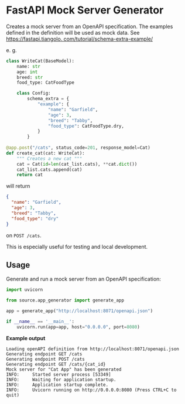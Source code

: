 # FastAPI Mock Server Generator

Creates a mock server from an OpenAPI specification. The examples defined in the definition will be used as mock data. See [https://fastapi.tiangolo.
com/tutorial/schema-extra-example/](https://fastapi.tiangolo.com/tutorial/schema-extra-example/)

e. g.

```python
class WriteCat(BaseModel):
    name: str
    age: int
    breed: str
    food_type: CatFoodType

    class Config:
        schema_extra = {
            "example": {
                "name": "Garfield",
                "age": 3,
                "breed": "Tabby",
                "food_type": CatFoodType.dry,
            }
        }
	    
@app.post("/cats", status_code=201, response_model=Cat)
def create_cat(cat: WriteCat):
    """ Creates a new cat """
    cat = Cat(id=len(cat_list.cats), **cat.dict())
    cat_list.cats.append(cat)
    return cat
```

will return

```json
{
  "name": "Garfield",
  "age": 3,
  "breed": "Tabby",
  "food_type": "dry"
}
```
on `POST /cats`. 

This is especially useful for testing and local development.

## Usage

Generate and run a mock server from an OpenAPI specification:

```python
import uvicorn

from source.app_generator import generate_app

app = generate_app("http://localhost:8071/openapi.json")

if __name__ == '__main__':
    uvicorn.run(app=app, host="0.0.0.0", port=8080)
```

**Example output**

```shell
Loading openAPI definition from http://localhost:8071/openapi.json
Generating endpoint GET /cats
Generating endpoint POST /cats
Generating endpoint GET /cats/{cat_id}
Mock server for "Cat App" has been generated
INFO:     Started server process [53349]
INFO:     Waiting for application startup.
INFO:     Application startup complete.
INFO:     Uvicorn running on http://0.0.0.0:8080 (Press CTRL+C to quit)
```